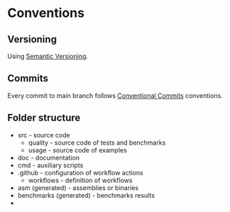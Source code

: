 # Conventions

## Versioning

Using [Semantic Versioning](https://semver.org/).

## Commits

Every commit to main branch follows [Conventional Commits](https://www.conventionalcommits.org/) conventions.

## Folder structure

* src - source code
    * quality - source code of tests and benchmarks
    * usage - source code of examples 
* doc - documentation
* cmd - auxiliary scripts
* .github - configuration of workflow actions
    * workflows - definition of workflows
* asm (generated) - assemblies or binaries
* benchmarks (generated) - benchmarks results
* 